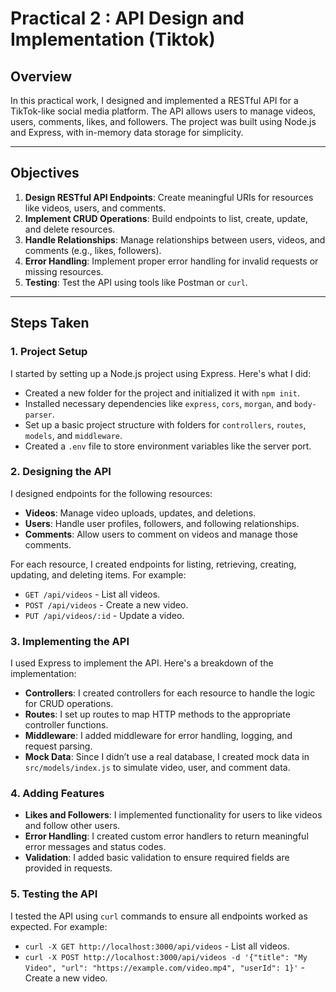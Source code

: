 # Practical 2 : API Design and Implementation (Tiktok)

## Overview
In this practical work, I designed and implemented a RESTful API for a TikTok-like social media platform. The API allows users to manage videos, users, comments, likes, and followers. The project was built using Node.js and Express, with in-memory data storage for simplicity.

---

## Objectives
1. **Design RESTful API Endpoints**: Create meaningful URIs for resources like videos, users, and comments.
2. **Implement CRUD Operations**: Build endpoints to list, create, update, and delete resources.
3. **Handle Relationships**: Manage relationships between users, videos, and comments (e.g., likes, followers).
4. **Error Handling**: Implement proper error handling for invalid requests or missing resources.
5. **Testing**: Test the API using tools like Postman or `curl`.

---

## Steps Taken

### 1. Project Setup
I started by setting up a Node.js project using Express. Here's what I did:
- Created a new folder for the project and initialized it with `npm init`.
- Installed necessary dependencies like `express`, `cors`, `morgan`, and `body-parser`.
- Set up a basic project structure with folders for `controllers`, `routes`, `models`, and `middleware`.
- Created a `.env` file to store environment variables like the server port.

### 2. Designing the API
I designed endpoints for the following resources:
- **Videos**: Manage video uploads, updates, and deletions.
- **Users**: Handle user profiles, followers, and following relationships.
- **Comments**: Allow users to comment on videos and manage those comments.

For each resource, I created endpoints for listing, retrieving, creating, updating, and deleting items. For example:
- `GET /api/videos` - List all videos.
- `POST /api/videos` - Create a new video.
- `PUT /api/videos/:id` - Update a video.

### 3. Implementing the API
I used Express to implement the API. Here's a breakdown of the implementation:
- **Controllers**: I created controllers for each resource to handle the logic for CRUD operations.
- **Routes**: I set up routes to map HTTP methods to the appropriate controller functions.
- **Middleware**: I added middleware for error handling, logging, and request parsing.
- **Mock Data**: Since I didn’t use a real database, I created mock data in `src/models/index.js` to simulate video, user, and comment data.

### 4. Adding Features
- **Likes and Followers**: I implemented functionality for users to like videos and follow other users.
- **Error Handling**: I created custom error handlers to return meaningful error messages and status codes.
- **Validation**: I added basic validation to ensure required fields are provided in requests.

### 5. Testing the API
I tested the API using `curl` commands to ensure all endpoints worked as expected. For example:
- `curl -X GET http://localhost:3000/api/videos` - List all videos.
- `curl -X POST http://localhost:3000/api/videos -d '{"title": "My Video", "url": "https://example.com/video.mp4", "userId": 1}'` - Create a new video.
